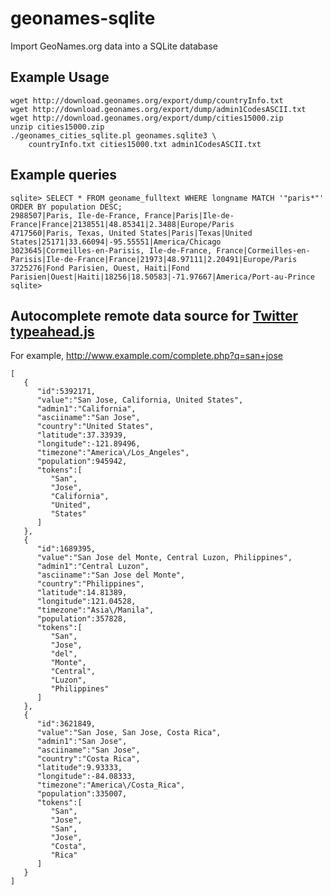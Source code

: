 geonames-sqlite
===============

Import GeoNames.org data into a SQLite database

## Example Usage

    wget http://download.geonames.org/export/dump/countryInfo.txt
    wget http://download.geonames.org/export/dump/admin1CodesASCII.txt
    wget http://download.geonames.org/export/dump/cities15000.zip
    unzip cities15000.zip
    ./geonames_cities_sqlite.pl geonames.sqlite3 \
        countryInfo.txt cities15000.txt admin1CodesASCII.txt

## Example queries

    sqlite> SELECT * FROM geoname_fulltext WHERE longname MATCH '"paris*"' ORDER BY population DESC;   
    2988507|Paris, Ile-de-France, France|Paris|Ile-de-France|France|2138551|48.85341|2.3488|Europe/Paris
    4717560|Paris, Texas, United States|Paris|Texas|United States|25171|33.66094|-95.55551|America/Chicago
    3023645|Cormeilles-en-Parisis, Ile-de-France, France|Cormeilles-en-Parisis|Ile-de-France|France|21973|48.97111|2.20491|Europe/Paris
    3725276|Fond Parisien, Ouest, Haiti|Fond Parisien|Ouest|Haiti|18256|18.50583|-71.97667|America/Port-au-Prince
    sqlite> 

## Autocomplete remote data source for [Twitter typeahead.js](http://twitter.github.io/typeahead.js/)

For example, http://www.example.com/complete.php?q=san+jose

    [
       {
          "id":5392171,
          "value":"San Jose, California, United States",
          "admin1":"California",
          "asciiname":"San Jose",
          "country":"United States",
          "latitude":37.33939,
          "longitude":-121.89496,
          "timezone":"America\/Los_Angeles",
          "population":945942,
          "tokens":[
             "San",
             "Jose",
             "California",
             "United",
             "States"
          ]
       },
       {
          "id":1689395,
          "value":"San Jose del Monte, Central Luzon, Philippines",
          "admin1":"Central Luzon",
          "asciiname":"San Jose del Monte",
          "country":"Philippines",
          "latitude":14.81389,
          "longitude":121.04528,
          "timezone":"Asia\/Manila",
          "population":357828,
          "tokens":[
             "San",
             "Jose",
             "del",
             "Monte",
             "Central",
             "Luzon",
             "Philippines"
          ]
       },
       {
          "id":3621849,
          "value":"San Jose, San Jose, Costa Rica",
          "admin1":"San Jose",
          "asciiname":"San Jose",
          "country":"Costa Rica",
          "latitude":9.93333,
          "longitude":-84.08333,
          "timezone":"America\/Costa_Rica",
          "population":335007,
          "tokens":[
             "San",
             "Jose",
             "San",
             "Jose",
             "Costa",
             "Rica"
          ]
       }
    ]
